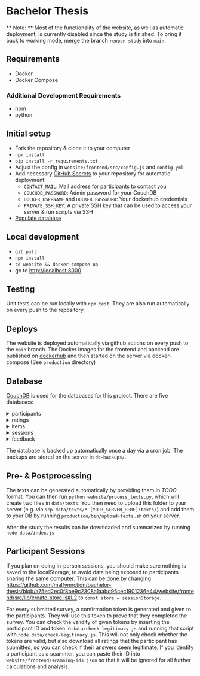 # Bachelor Thesis

** Note: ** Most of the functionality of the website, as well as automatic deployment, is currently disabled since the study is finished. To bring it back to working mode, merge the branch `reopen-study` into `main`.

## Requirements

- Docker
- Docker Compose

### Additional Development Requirements

- npm
- python

## Initial setup

- Fork the repository & clone it to your computer
- `npm install`
- `pip install -r requirements.txt`
- Adjust the config in `website/frontend/src/config.js` and `config.yml`
- Add necessary [GitHub Secrets](https://docs.github.com/en/actions/configuring-and-managing-workflows/creating-and-storing-encrypted-secrets#creating-encrypted-secrets-for-a-repository) to your repository for automatic deployment:
  - `CONTACT_MAIL`: Mail address for participants to contact you
  - `COUCHDB_PASSWORD`: Admin password for your CouchDB
  - `DOCKER_USERNAME` and `DOCKER_PASSWORD`: Your dockerhub credentials
  - `PRIVATE_SSH_KEY`: A private SSH key that can be used to access your server & run scripts via SSH
- [Populate database](#preprocessing)

## Local development

- `git pull`
- `npm install`
- `cd website && docker-compose up`
- go to [http://localhost:8000](http://localhost:8000)

## Testing

Unit tests can be run locally with `npm test`. They are also run automatically on every push to the repository.

## Deploys

The website is deployed automatically via github actions on every push to the `main` branch. The Docker Images for the frontend and backend are published on [dockerhub](https://hub.docker.com/u/malfynnction) and then started on the server via docker-compose (See `production` directory)

## Database

[CouchDB](https://couchdb.apache.org/) is used for the databases for this project. There are five databases:

<details>
  <summary>participants</summary>
  All the demographic data on the participants will be stored here:
  
  | FIELD NAME | TYPE | DESCRIPTION |
  |--------------------------|------------------|-------------------------------------------------------------------------------|
  | \_id | String | |
  | age | String | One of “18-26”, “27-32”, “33-40”, “41-55”, “56+”, and “Prefer not to say” |
  | nativeLang | String | The native language(s) of the participant |
  | gender | String | The gender(s) of the participant |
  | gerLevel | String | The participant's language proficiency<br>according to the CEFR |
  | completedSessions | Array of Strings | The \_id values of the sessions the participant<br>has already rated |
  | completedTrainingSession | Boolean | Indicates whether the participant has<br>already completed a training session |
  | listeningExercise | Object: | |
  | ↳ score | Number | Overall score for the listening exercises |
  | ↳ answers | Object | Individual checked answers for each question |
</details>

<details>
  <summary>ratings</summary>
  The answers the participants gave in the study will be stored here:
  
  | FIELD NAME | TYPE | DESCRIPTION |
  |------------------------|-------------------|-----------------------------------------------------------------------------------------------------|
  | \_id | String | |
  | itemId | String | The \_id of the item that was rated |
  | participantId | String | The \_id of the participant who submitted the rating |
  | readingTime | Number | The amount of time (in ms) it took the participant<br>to read the paragraph<br>(is 0 for sentences) |
  | questions | Object: | |
  | ↳ understandability | Number | 1 (easiest) - 7 (hardest) |
  | ↳ complexity | Number | 1 (easiest) - 7 (hardest) |
  | ↳ readability | Number | 1 (easiest) - 7 (hardest) |
  | ↳ hardestSentence | Number | Index of the hardest sentence in the paragraph |
  | ↳ paragraphNecessary | Number | 1 (not necessary) - 7 (completely necessary) |
  | questions | Array of Objects: | |
  | ↳ original | String | The original word that was deleted |
  | ↳ entered | String | The word that the participant chose |
  | ↳ isCorrect | Boolean | Indicates whether the answer was correct |
</details>

<details>
  <summary>items</summary>
  This is the main database for all the texts you want to have rated:
  
  | FIELD NAME | TYPE | DESCRIPTION |
  |--------------------------|-------------------|-----------------------------------------------------------------------------------------------------------|
  | \_id | String | |
  | type | String | Either "sentence" or "paragraph" |
  | text | String | The text that will be rated |
  | clozes | Array of Objects: | The words that should be deleted for the cloze test: |
  | ↳ wordIndex | Number | The index of the word within the text |
  | ↳ original | String | The word that should be deleted |
  | ↳ alternativeSuggestions | Array of Strings | Alternative answers in the Multiple Choice test |
  | sentences | Array of Strings | (only for paragraphs) The individual sentences of the paragraph, separated by Natural Language Processing |
  | enclosingParagraph | String | (only for sentences) The complete paragraph that the sentence was taken from |
</details>
  
<details>
  <summary>sessions</summary>
  The texts will be grouped into "sessions" and will always appear grouped together according to the sessions stored in this database:
  
  | FIELD NAME | TYPE | DESCRIPTION |
  |------------|------------------|--------------------------------------------|
  | \_id | String | |
  | items | Array of Strings | The \_id values of the items in the session |
  
  It is recommended to add a training session, so that participants can get familiar with the website before submitting actual ratings. For a training session, you can add a session with the ID "Training" to your DB. If no training session is declared in your database, a random session will be selected when a user requests to do a training session.
</details>
  
<details>
  <summary>feedback</summary>
  All feedback from the participants will be saved here:

  | FIELD NAME | TYPE | DESCRIPTION |
  |--------------------------------|---------|-------------------------------------------------------|
  | \_id | String | |
  | participantId | String | The \_id of the participant who submitted the feedback |
  | hadTechnicalProblems | Boolean | |
  | technicalProblemsDetails | String | |
  | didUnderstandInstructions | Number | |
  | unclearInstructions | String | |
  | unableToAnswerCorrectly | Boolean | |
  | unableToAnswerCorrectlyDetails | String | |
  | notes | String | Anything else the user wanted to say |
</details>

The database is backed up automatically once a day via a cron job. The backups are stored on the server in `db-backups/`.

<a name='preprocessing'></a>

## Pre- & Postprocessing

The texts can be generated automatically by providing them in _TODO_ format. You can then run `python website/process_texts.py`, which will create two files in `data/texts`. You then need to upload this folder to your server (e.g. via `scp data/texts/* [YOUR_SERVER_HERE]:texts/`) and add them to your DB by running `production/bin/upload-texts.sh` on your server.

After the study the results can be downloaded and summarized by running `node data/index.js`

## Participant Sessions

If you plan on doing in-person sessions, you should make sure nothing is saved to the localStorage, to avoid data being exposed to participants sharing the same computer. This can be done by changing https://github.com/malfynnction/bachelor-thesis/blob/a75ed2ec0f8be9c2308a1aabd95cec1901236e44/website/frontend/src/lib/create-store.js#L2 to `const store = sessionStorage`.

For every submitted survey, a confirmation token is generated and given to the participants. They will use this token to prove that they completed the survey. You can check the validity of given tokens by inserting the participant ID and token in `data/check-legitimacy.js` and running that script with `node data/check-legitimacy.js`. This will not only check whether the tokens are valid, but also download all ratings that the participant has submitted, so you can check if their answers seem legitimate.
If you identify a participant as a scammer, you can paste their ID into `website/frontend/scamming-ids.json` so that it will be ignored for all further calculations and analysis.
